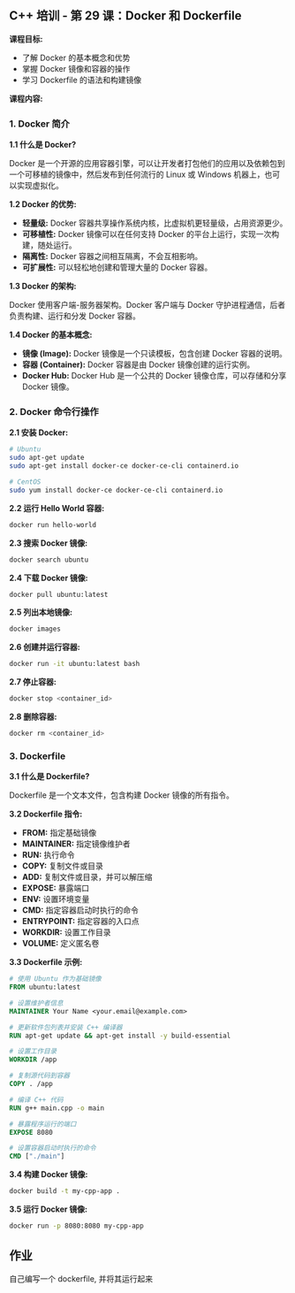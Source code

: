 ## C++ 培训 - 第 29 课：Docker 和 Dockerfile

**课程目标:**

* 了解 Docker 的基本概念和优势
* 掌握 Docker 镜像和容器的操作
* 学习 Dockerfile 的语法和构建镜像

**课程内容:**

### 1. Docker 简介

**1.1 什么是 Docker?**

Docker 是一个开源的应用容器引擎，可以让开发者打包他们的应用以及依赖包到一个可移植的镜像中，然后发布到任何流行的 Linux 或 Windows 机器上，也可以实现虚拟化。

**1.2 Docker 的优势:**

* **轻量级:** Docker 容器共享操作系统内核，比虚拟机更轻量级，占用资源更少。
* **可移植性:** Docker 镜像可以在任何支持 Docker 的平台上运行，实现一次构建，随处运行。
* **隔离性:** Docker 容器之间相互隔离，不会互相影响。
* **可扩展性:** 可以轻松地创建和管理大量的 Docker 容器。

**1.3 Docker 的架构:**

Docker 使用客户端-服务器架构。Docker 客户端与 Docker 守护进程通信，后者负责构建、运行和分发 Docker 容器。

**1.4 Docker 的基本概念:**

* **镜像 (Image):** Docker 镜像是一个只读模板，包含创建 Docker 容器的说明。
* **容器 (Container):** Docker 容器是由 Docker 镜像创建的运行实例。
* **Docker Hub:** Docker Hub 是一个公共的 Docker 镜像仓库，可以存储和分享 Docker 镜像。

### 2. Docker 命令行操作

**2.1 安装 Docker:**

```bash
# Ubuntu
sudo apt-get update
sudo apt-get install docker-ce docker-ce-cli containerd.io

# CentOS
sudo yum install docker-ce docker-ce-cli containerd.io
```

**2.2 运行 Hello World 容器:**

```bash
docker run hello-world
```

**2.3 搜索 Docker 镜像:**

```bash
docker search ubuntu
```

**2.4 下载 Docker 镜像:**

```bash
docker pull ubuntu:latest
```

**2.5 列出本地镜像:**

```bash
docker images
```

**2.6 创建并运行容器:**

```bash
docker run -it ubuntu:latest bash
```

**2.7 停止容器:**

```bash
docker stop <container_id>
```

**2.8 删除容器:**

```bash
docker rm <container_id>
```

### 3. Dockerfile

**3.1 什么是 Dockerfile?**

Dockerfile 是一个文本文件，包含构建 Docker 镜像的所有指令。

**3.2 Dockerfile 指令:**

* **FROM:** 指定基础镜像
* **MAINTAINER:** 指定镜像维护者
* **RUN:** 执行命令
* **COPY:** 复制文件或目录
* **ADD:** 复制文件或目录，并可以解压缩
* **EXPOSE:** 暴露端口
* **ENV:** 设置环境变量
* **CMD:** 指定容器启动时执行的命令
* **ENTRYPOINT:** 指定容器的入口点
* **WORKDIR:** 设置工作目录
* **VOLUME:** 定义匿名卷

**3.3 Dockerfile 示例:**

```dockerfile
# 使用 Ubuntu 作为基础镜像
FROM ubuntu:latest

# 设置维护者信息
MAINTAINER Your Name <your.email@example.com>

# 更新软件包列表并安装 C++ 编译器
RUN apt-get update && apt-get install -y build-essential

# 设置工作目录
WORKDIR /app

# 复制源代码到容器
COPY . /app

# 编译 C++ 代码
RUN g++ main.cpp -o main

# 暴露程序运行的端口
EXPOSE 8080

# 设置容器启动时执行的命令
CMD ["./main"]
```

**3.4 构建 Docker 镜像:**

```bash
docker build -t my-cpp-app .
```

**3.5 运行 Docker 镜像:**

```bash
docker run -p 8080:8080 my-cpp-app
```

## 作业

自己编写一个 dockerfile, 并将其运行起来